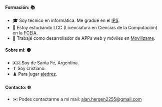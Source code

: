 #### Formación: 📚
- 🎓 Soy técnico en informática. Me gradué en el [IPS](https://www.ips.edu.ar).
- 🌱 Estoy estudiando LCC (Licenciatura en Ciencias de la Computación) en la [FCEIA](https://web.fceia.unr.edu.ar/es/).
- 🏢 Trabajé como desarrollador de APPs web y móviles en [Movilizame](https://movilizame.com.ar).

#### Sobre mí: 🟡
- 🇦🇷 Soy de Santa Fe, Argentina.
- ✝️ Soy cristiano.
- ♟️ Para jugar [ajedrez](https://lichess.org/@/Aderod).

#### Contacto: 🌐
- ✉️ Podes contactarme a mi mail: alan.hergen2255@gmail.com
